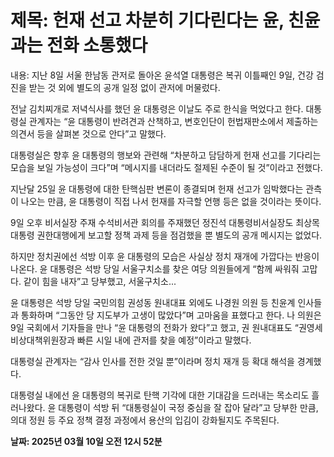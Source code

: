 # **제목: 헌재 선고 차분히 기다린다는 윤, 친윤과는 전화 소통했다**

  내용: 지난 8일 서울 한남동 관저로 돌아온 윤석열 대통령은 복귀 이틀째인 9일, 건강 검진을 받는 것 외에 별도의 공개 일정 없이 관저에 머물렀다. 

전날 김치찌개로 저녁식사를 했던 윤 대통령은 이날도 주로 한식을 먹었다고 한다. 대통령실 관계자는 “윤 대통령이 반려견과 산책하고, 변호인단이 헌법재판소에서 제출하는 의견서 등을 살펴본 것으로 안다”고 말했다. 

대통령실은 향후 윤 대통령의 행보와 관련해 “차분하고 담담하게 헌재 선고를 기다리는 모습을 보일 가능성이 크다”며 “메시지를 내더라도 절제된 수준이 될 것”이라고 전했다. 

지난달 25일 윤 대통령에 대한 탄핵심판 변론이 종결되며 헌재 선고가 임박했다는 관측이 나오는 만큼, 윤 대통령이 직접 나서 헌재를 자극할 언행 등은 없을 것이라는 뜻이다. 

9일 오후 비서실장 주재 수석비서관 회의를 주재했던 정진석 대통령비서실장도 최상목 대통령 권한대행에게 보고할 정책 과제 등을 점검했을 뿐 별도의 공개 메시지는 없었다. 

하지만 정치권에선 석방 이후 윤 대통령의 모습은 사실상 정치 재개에 가깝다는 반응이 나온다. 윤 대통령은 석방 당일 서울구치소를 찾은 여당 의원들에게 “함께 싸워줘 고맙다. 같이 힘을 내자”고 당부했고, 서울구치소... 

윤 대통령은 석방 당일 국민의힘 권성동 원내대표 외에도 나경원 의원 등 친윤계 인사들과 통화하며 “그동안 당 지도부가 고생이 많았다”며 고마움을 표했다고 한다. 나 의원은 9일 국회에서 기자들을 만나 “윤 대통령의 전화가 왔다”고 했고, 권 원내대표도 “권영세 비상대책위원장과 빠른 시일 내에 관저를 찾을 예정”이라고 말했다. 

대통령실 관계자는 “감사 인사를 전한 것일 뿐”이라며 정치 재개 등 확대 해석을 경계했다. 

대통령실 내에선 윤 대통령의 복귀로 탄핵 기각에 대한 기대감을 드러내는 목소리도 흘러나왔다. 윤 대통령이 석방 뒤 “대통령실이 국정 중심을 잘 잡아 달라”고 당부한 만큼, 의대 정원 등 주요 정책 결정 과정에서 용산의 입김이 강화될지도 주목된다.

  **날짜: 2025년 03월 10일 오전 12시 52분**